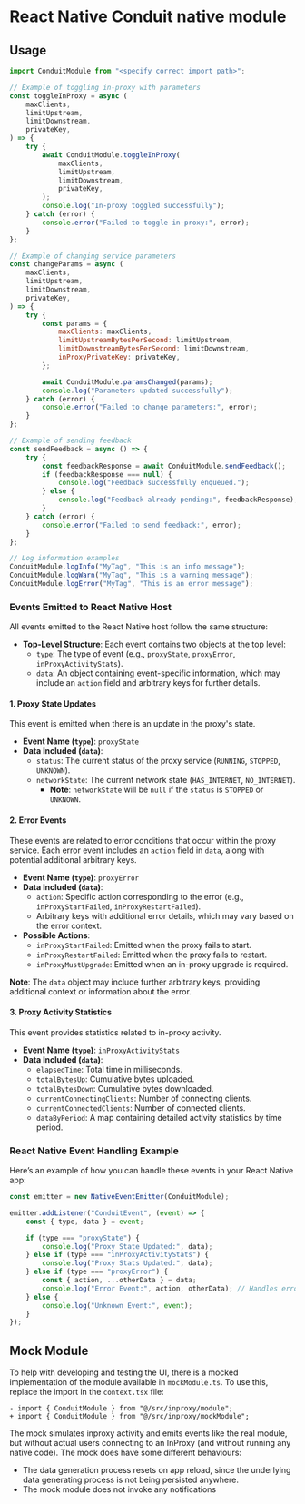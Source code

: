 # React Native Conduit native module

## Usage

```js
import ConduitModule from "<specify correct import path>";

// Example of toggling in-proxy with parameters
const toggleInProxy = async (
    maxClients,
    limitUpstream,
    limitDownstream,
    privateKey,
) => {
    try {
        await ConduitModule.toggleInProxy(
            maxClients,
            limitUpstream,
            limitDownstream,
            privateKey,
        );
        console.log("In-proxy toggled successfully");
    } catch (error) {
        console.error("Failed to toggle in-proxy:", error);
    }
};

// Example of changing service parameters
const changeParams = async (
    maxClients,
    limitUpstream,
    limitDownstream,
    privateKey,
) => {
    try {
        const params = {
            maxClients: maxClients,
            limitUpstreamBytesPerSecond: limitUpstream,
            limitDownstreamBytesPerSecond: limitDownstream,
            inProxyPrivateKey: privateKey,
        };

        await ConduitModule.paramsChanged(params);
        console.log("Parameters updated successfully");
    } catch (error) {
        console.error("Failed to change parameters:", error);
    }
};

// Example of sending feedback
const sendFeedback = async () => {
    try {
        const feedbackResponse = await ConduitModule.sendFeedback();
        if (feedbackResponse === null) {
            console.log("Feedback successfully enqueued.");
        } else {
            console.log("Feedback already pending:", feedbackResponse);
        }
    } catch (error) {
        console.error("Failed to send feedback:", error);
    }
};

// Log information examples
ConduitModule.logInfo("MyTag", "This is an info message");
ConduitModule.logWarn("MyTag", "This is a warning message");
ConduitModule.logError("MyTag", "This is an error message");
```

### Events Emitted to React Native Host

All events emitted to the React Native host follow the same structure:

-   **Top-Level Structure**: Each event contains two objects at the top level:
    -   `type`: The type of event (e.g., `proxyState`, `proxyError`, `inProxyActivityStats`).
    -   `data`: An object containing event-specific information, which may include an `action` field and arbitrary keys for further details.

#### 1. **Proxy State Updates**

This event is emitted when there is an update in the proxy's state.

-   **Event Name (`type`)**: `proxyState`
-   **Data Included (`data`)**:
    -   `status`: The current status of the proxy service (`RUNNING`, `STOPPED`, `UNKNOWN`).
    -   `networkState`: The current network state (`HAS_INTERNET`, `NO_INTERNET`).
        -   **Note**: `networkState` will be `null` if the `status` is `STOPPED` or `UNKNOWN`.

#### 2. **Error Events**

These events are related to error conditions that occur within the proxy service. Each error event includes an `action` field in `data`, along with potential additional arbitrary keys.

-   **Event Name (`type`)**: `proxyError`
-   **Data Included (`data`)**:
    -   `action`: Specific action corresponding to the error (e.g., `inProxyStartFailed`, `inProxyRestartFailed`).
    -   Arbitrary keys with additional error details, which may vary based on the error context.
-   **Possible Actions**:
    -   `inProxyStartFailed`: Emitted when the proxy fails to start.
    -   `inProxyRestartFailed`: Emitted when the proxy fails to restart.
    -   `inProxyMustUpgrade`: Emitted when an in-proxy upgrade is required.

**Note**: The `data` object may include further arbitrary keys, providing additional context or information about the error.

#### 3. **Proxy Activity Statistics**

This event provides statistics related to in-proxy activity.

-   **Event Name (`type`)**: `inProxyActivityStats`
-   **Data Included (`data`)**:
    -   `elapsedTime`: Total time in milliseconds.
    -   `totalBytesUp`: Cumulative bytes uploaded.
    -   `totalBytesDown`: Cumulative bytes downloaded.
    -   `currentConnectingClients`: Number of connecting clients.
    -   `currentConnectedClients`: Number of connected clients.
    -   `dataByPeriod`: A map containing detailed activity statistics by time period.

### React Native Event Handling Example

Here’s an example of how you can handle these events in your React Native app:

```javascript
const emitter = new NativeEventEmitter(ConduitModule);

emitter.addListener("ConduitEvent", (event) => {
    const { type, data } = event;

    if (type === "proxyState") {
        console.log("Proxy State Updated:", data);
    } else if (type === "inProxyActivityStats") {
        console.log("Proxy Stats Updated:", data);
    } else if (type === "proxyError") {
        const { action, ...otherData } = data;
        console.log("Error Event:", action, otherData); // Handles error with action + arbitrary keys
    } else {
        console.log("Unknown Event:", event);
    }
});
```

## Mock Module

To help with developing and testing the UI, there is a mocked implementation of
the module available in `mockModule.ts`. To use this, replace the import in the
`context.tsx` file:

```
- import { ConduitModule } from "@/src/inproxy/module";
+ import { ConduitModule } from "@/src/inproxy/mockModule";
```

The mock simulates inproxy activity and emits events like the real module, but
without actual users connecting to an InProxy (and without running any native
code). The mock does have some different behaviours:

-   The data generation process resets on app reload, since the underlying data
    generating process is not being persisted anywhere.
-   The mock module does not invoke any notifications

